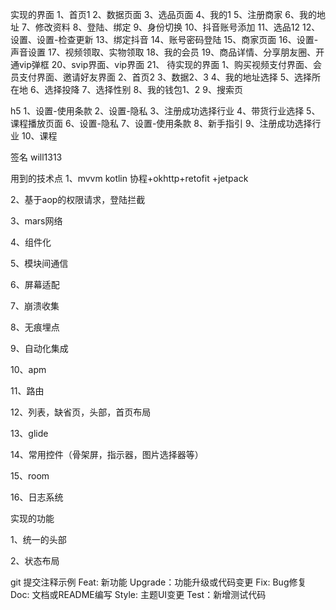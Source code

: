 实现的界面
1、首页1
2、数据页面
3、选品页面
4、我的1
5、注册商家
6、我的地址
7、修改资料
8、登陆、绑定
9、身份切换
10、抖音账号添加
11、选品12
12、设置、设置-检查更新
13、绑定抖音
14、账号密码登陆
15、商家页面
16、设置-声音设置
17、视频领取、实物领取
18、我的会员
19、商品详情、分享朋友圈、开通vip弹框
20、svip界面、vip界面
21、
待实现的界面
1、购买视频支付界面、会员支付界面、邀请好友界面
2、首页2
3、数据2、3
4、我的地址选择
5、选择所在地
6、选择投降
7、选择性别
8、我的钱包1、2
9、搜索页

h5
1、设置-使用条款
2、设置-隐私
3、注册成功选择行业
4、带货行业选择
5、课程播放页面
6、设置-隐私
7、设置-使用条款
8、新手指引
9、注册成功选择行业
10、课程

签名
will1313

用到的技术点
1、mvvm kotlin 协程+okhttp+retofit +jetpack

2、基于aop的权限请求，登陆拦截

3、mars网络

4、组件化

5、模块间通信

6、屏幕适配

7、崩溃收集

8、无痕埋点

9、自动化集成

10、apm

11、路由

12、列表，缺省页，头部，首页布局

13、glide

14、常用控件（骨架屏，指示器，图片选择器等）

15、room

16、日志系统

实现的功能

1、统一的头部

2、状态布局


git 提交注释示例
Feat: 新功能
Upgrade：功能升级或代码变更
Fix: Bug修复
Doc: 文档或README编写
Style: 主题UI变更
Test：新增测试代码